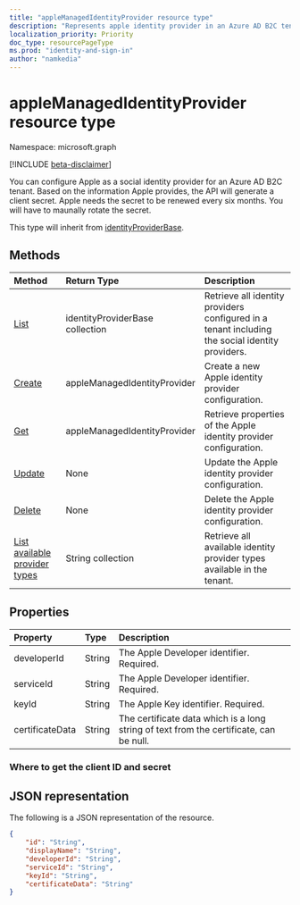 ```yaml
---
title: "appleManagedIdentityProvider resource type"
description: "Represents apple identity provider in an Azure AD B2C tenant."
localization_priority: Priority
doc_type: resourcePageType
ms.prod: "identity-and-sign-in"
author: "namkedia"
---
```


# appleManagedIdentityProvider resource type
Namespace: microsoft.graph

[!INCLUDE [beta-disclaimer](../../includes/beta-disclaimer.md)]

You can configure Apple as a social identity provider for an Azure AD B2C tenant. Based on the information Apple provides, the API will generate a client secret. Apple needs the secret to be renewed every six months. You will have to maunally rotate the secret.

This type will inherit from [identityProviderBase](../identityproviderbase.md).

## Methods

| Method       | Return Type  |Description|
|:---------------|:--------|:----------|
|[List](../api/identityproviderbase-list.md)|identityProviderBase collection|Retrieve all identity providers configured in a tenant including the social identity providers.|
|[Create](../api/identityproviderbase-post-identityproviders.md)|appleManagedIdentityProvider |Create a new Apple identity provider configuration.|
|[Get](../api/identityproviderbase-get.md) |appleManagedIdentityProvider |Retrieve properties of the Apple identity provider configuration.|
|[Update](../api/identityproviderbase-update.md)|None|Update the Apple identity provider configuration.|
|[Delete](../api/identityproviderbase-delete.md)|None|Delete the Apple identity provider configuration.|
|[List available provider types](../api/identityproviderbase-list-availableprovidertypes.md)|String collection|Retrieve all available identity provider types available in the tenant.|

## Properties

|Property|Type|Description|
|:---------------|:--------|:----------|
|developerId|String|The Apple Developer identifier. Required.|
|serviceId|String|The Apple Developer identifier. Required.|
|keyId|String|The Apple Key identifier. Required.|
|certificateData|String|The certificate data which is a long string of text from the certificate, can be null.|

### Where to get the client ID and secret

## JSON representation

The following is a JSON representation of the resource.

<!-- {
  "blockType": "resource",
  "@odata.type": "microsoft.graph.appleManagedIdentityProvider"
} -->

```json
{
    "id": "String",
    "displayName": "String",
    "developerId": "String",
    "serviceId": "String",
    "keyId": "String",
    "certificateData": "String"
}
```
